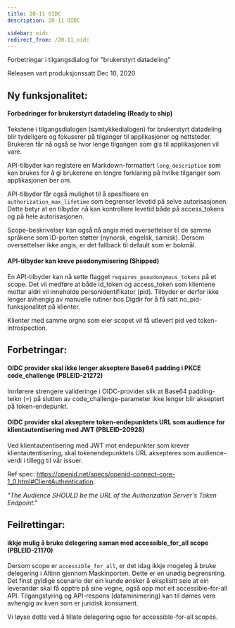 ```yaml
---
title: 20-11 OIDC
description: 20-11 OIDC

sidebar: oidc
redirect_from: /20-11_oidc
---
```



Forbetringar i tilgangsdialog for "brukerstyrt datadeling"



Releasen vart produksjonssatt Dec 10, 2020

## Ny funksjonalitet:


#### Forbedringer for brukerstyrt datadeling (Ready to ship)

Tekstene i tilgangsdialogen (samtykkedialogen) for brukerstyrt datadeling blir tydeligere og fokuserer på tilganger til applikasjoner og nettsteder. Brukeren får nå også se hvor lenge tilgangen som gis til applikasjonen vil vare.

API-tilbyder kan registere en Markdown-formattert `long_description` som kan brukes for å gi brukerene en lengre forklaring på hvilke tilganger som applikasjonen ber om.

API-tilbyder får også mulighet til å spesifisere en `authorization_max_lifetime` som begrenser levetid på selve autorisasjonen. Dette betyr at en tilbyder nå kan kontrollere levetid både på access\_tokens og på hele autorisasjonen.

Scope-beskrivelser kan også nå angis med oversettelser til de samme språkene som ID-porten støtter (nynorsk, engelsk, samisk). Dersom oversettelser ikke angis, er det fallback til default som er bokmål.




#### API-tilbyder kan kreve psedonymisering (Shipped)

En API-tilbyder kan nå sette flagget `requires_pseudonymous_tokens` på et scope. Det vil medføre at både id\_token og access\_token som klientene mottar aldri vil inneholde personidentifikator (pid). Tilbyder er derfor ikke lenger avhengig av manuelle rutiner hos Digdir for å få satt no\_pid-funksjonalitet på klienter.

Klienter med samme orgno som eier scopet vil få utlevert pid ved token-introspection.



## Forbetringar:

#### OIDC provider skal ikke lenger akseptere Base64 padding i PKCE code_challenge (PBLEID-21272)

Innførere strengere valideringe i OIDC-provider slik at  Base64 padding-teikn (=) på slutten av code_challenge-parameter ikke lenger blir akseptert på token-endepunkt.



#### OIDC provider skal akseptere token-endepunktets URL som audience for klientautentisering med JWT (PBLEID-20928)

Ved klientautentisering med JWT mot endepunkter som krever klientautentisering, skal tokenendepunktets URL aksepteres som audience-verdi i tillegg til vår issuer.  

Ref spec: https://openid.net/specs/openid-connect-core-1_0.html#ClientAuthentication: 

*"The Audience SHOULD be the URL of the Authorization Server's Token Endpoint."*





## Feilrettingar:

#### ikkje mulig å bruke delegering saman med accessible_for_all scope (PBLEID-21170)

Dersom scope er  `accessible_for_all`, er det idag ikkje mogeleg å bruke delegering i Altinn gjennom Maskinporten.  Dette er en unødig begrensning.  Det finst gyldige scenario der ein kunde ønsker å eksplisitt seie at ein leverandør skal få opptre på sine vegne, også opp mot eit accessible-for-all API.   Tilgangstyring og API-respons (dataminimering) kan til dømes vere avhengig av kven som er juridisk konsument.

Vi løyse dette ved å tillate delegering ogso for accessible-for-all scopes.

